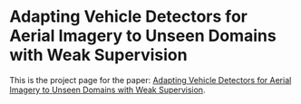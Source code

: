 # Adapting Vehicle Detectors for Aerial Imagery to Unseen Domains with Weak Supervision
This is the project page for the paper: [Adapting Vehicle Detectors for Aerial Imagery to Unseen Domains with Weak Supervision]().